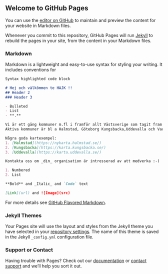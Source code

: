 ## Welcome to GitHub Pages

You can use the [editor on GitHub](https://github.com/hajkmap/Hajk/edit/gh-pages/index.md) to maintain and preview the content for your website in Markdown files.

Whenever you commit to this repository, GitHub Pages will run [Jekyll](https://jekyllrb.com/) to rebuild the pages in your site, from the content in your Markdown files.

### Markdown

Markdown is a lightweight and easy-to-use syntax for styling your writing. It includes conventions for

```markdown
Syntax highlighted code block

# Hej och välkômmen te HAJK !!
## Header 2
### Header 3

- Bulleted
- List
- **.**

Vi är ett gäng kommuner m.fl i framför allt Västsverige som tagit fram en superbra och användbar webb-GIS baserad på Open source lösningen Openlayers.
Aktiva kommuner är bl a Halmstad, Göteborg Kungsbacka,Uddevalla och Varberg.

Några goda kartexempel:
1. [Halmstad](https://nykarta.halmstad.se/)
2. [Kungsbacka](https://karta.kungsbacka.se/)
3. [Uddevalla](https://karta.uddevalla.se/)

Kontakta oss om _din_ organisation är intresserad av att medverka :-)

1. Numbered
2. List

**Bold** and _Italic_ and `Code` text

[Link](url) and ![Image](src)
```

For more details see [GitHub Flavored Markdown](https://guides.github.com/features/mastering-markdown/).

### Jekyll Themes

Your Pages site will use the layout and styles from the Jekyll theme you have selected in your [repository settings](https://github.com/hajkmap/Hajk/settings). The name of this theme is saved in the Jekyll `_config.yml` configuration file.

### Support or Contact

Having trouble with Pages? Check out our [documentation](https://docs.github.com/categories/github-pages-basics/) or [contact support](https://github.com/contact) and we’ll help you sort it out.
